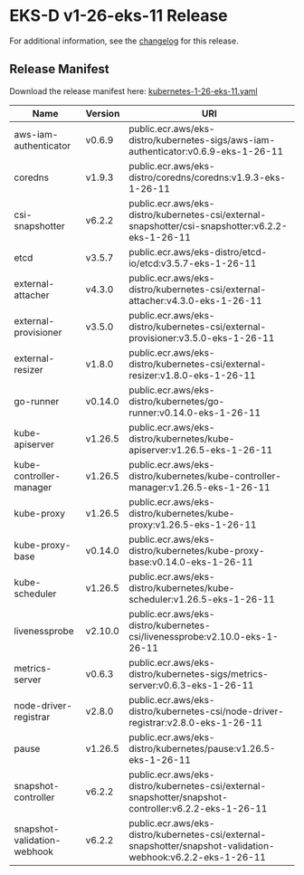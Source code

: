 # EKS-D v1-26-eks-11 Release

For additional information, see the [changelog](CHANGELOG-v1-26-eks-11.md) for this release.

## Release Manifest

Download the release manifest here: [kubernetes-1-26-eks-11.yaml](https://distro.eks.amazonaws.com/kubernetes-1-26/kubernetes-1-26-eks-11.yaml)

| Name | Version | URI |
|------|---------|-----|
| aws-iam-authenticator | v0.6.9 | public.ecr.aws/eks-distro/kubernetes-sigs/aws-iam-authenticator:v0.6.9-eks-1-26-11 |
| coredns | v1.9.3 | public.ecr.aws/eks-distro/coredns/coredns:v1.9.3-eks-1-26-11 |
| csi-snapshotter | v6.2.2 | public.ecr.aws/eks-distro/kubernetes-csi/external-snapshotter/csi-snapshotter:v6.2.2-eks-1-26-11 |
| etcd | v3.5.7 | public.ecr.aws/eks-distro/etcd-io/etcd:v3.5.7-eks-1-26-11 |
| external-attacher | v4.3.0 | public.ecr.aws/eks-distro/kubernetes-csi/external-attacher:v4.3.0-eks-1-26-11 |
| external-provisioner | v3.5.0 | public.ecr.aws/eks-distro/kubernetes-csi/external-provisioner:v3.5.0-eks-1-26-11 |
| external-resizer | v1.8.0 | public.ecr.aws/eks-distro/kubernetes-csi/external-resizer:v1.8.0-eks-1-26-11 |
| go-runner | v0.14.0 | public.ecr.aws/eks-distro/kubernetes/go-runner:v0.14.0-eks-1-26-11 |
| kube-apiserver | v1.26.5 | public.ecr.aws/eks-distro/kubernetes/kube-apiserver:v1.26.5-eks-1-26-11 |
| kube-controller-manager | v1.26.5 | public.ecr.aws/eks-distro/kubernetes/kube-controller-manager:v1.26.5-eks-1-26-11 |
| kube-proxy | v1.26.5 | public.ecr.aws/eks-distro/kubernetes/kube-proxy:v1.26.5-eks-1-26-11 |
| kube-proxy-base | v0.14.0 | public.ecr.aws/eks-distro/kubernetes/kube-proxy-base:v0.14.0-eks-1-26-11 |
| kube-scheduler | v1.26.5 | public.ecr.aws/eks-distro/kubernetes/kube-scheduler:v1.26.5-eks-1-26-11 |
| livenessprobe | v2.10.0 | public.ecr.aws/eks-distro/kubernetes-csi/livenessprobe:v2.10.0-eks-1-26-11 |
| metrics-server | v0.6.3 | public.ecr.aws/eks-distro/kubernetes-sigs/metrics-server:v0.6.3-eks-1-26-11 |
| node-driver-registrar | v2.8.0 | public.ecr.aws/eks-distro/kubernetes-csi/node-driver-registrar:v2.8.0-eks-1-26-11 |
| pause | v1.26.5 | public.ecr.aws/eks-distro/kubernetes/pause:v1.26.5-eks-1-26-11 |
| snapshot-controller | v6.2.2 | public.ecr.aws/eks-distro/kubernetes-csi/external-snapshotter/snapshot-controller:v6.2.2-eks-1-26-11 |
| snapshot-validation-webhook | v6.2.2 | public.ecr.aws/eks-distro/kubernetes-csi/external-snapshotter/snapshot-validation-webhook:v6.2.2-eks-1-26-11 |

